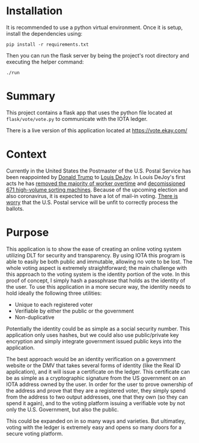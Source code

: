 # Installation

It is recommended to use a python virtual environment. Once it is setup, install the dependencies using:

    pip install -r requirements.txt
	
Then you can run the flask server by being the project's root directory and executing the helper command:

	./run
	
# Summary

This project contains a flask app that uses the python file located at `flask/vote/vote.py` to communicate with the IOTA ledger.

There is a live version of this application located at https://vote.ekay.com/

# Context

Currently in the United States the Postmaster of the U.S. Postal Service has been reappointed by [Donald Trump](https://youtu.be/MGB0N-0o6Do) to [Louis DeJoy](https://www.cbsnews.com/news/louis-dejoy-trump-republican-donor-usps/). In Louis DeJoy's first acts he has [removed the majority of worker overtime](https://www.cnn.com/2020/08/24/politics/usps-dejoy-misleading-testimony-overtime-fact-check/index.html) and [decomissioned 671 high-volume sorting machines](https://www.washingtontimes.com/news/2020/aug/21/dejoy-usps-not-return-decommissioned-sorting/). Because of the upcoming election and also coronavirus, it is expected to have a lot of mail-in voting. [There is worry](https://youtu.be/MGB0N-0o6Do) that the U.S. Postal service will be unfit to correctly process the ballots. 

# Purpose

This application is to show the ease of creating an online voting system utilizing DLT for security and transparency. By using IOTA this program is able to easily be both public and immutable, allowing no vote to be lost. The whole voting aspect is extremely straightforward; the main challenge with this approach to the voting system is the identity portion of the vote. In this proof of concept, I simply hash a passphrase that holds as the identity of the user. To use this application in a more secure way, the identity needs to hold ideally the following three utilities:

 - Unique to each registered voter
 - Verifiable by either the public or the government
 - Non-duplicative
 
Potentially the identity could be as simple as a social security number. This application only uses hashes, but we could also use public/private key encryption and simply integrate government issued public keys into the application.

The best approach would be an identity verification on a government website or the DMV that takes several forms of identity (like the Real ID application), and it will issue a certificate on the ledger. This certificate can be as simple as a cryptographic signature from the US government on an IOTA address owned by the user. In order for the user to prove ownership of the address and prove that they are a registered voter, they simply spend from the address to two output addresses, one that they own (so they can spend it again), and to the voting platform issuing a verifiable vote by not only the U.S. Government, but also the public.

This could be expanded on in so many ways and varieties. But ultimatley, voting with the ledger is extremely easy and opens so many doors for a secure voting platform.
